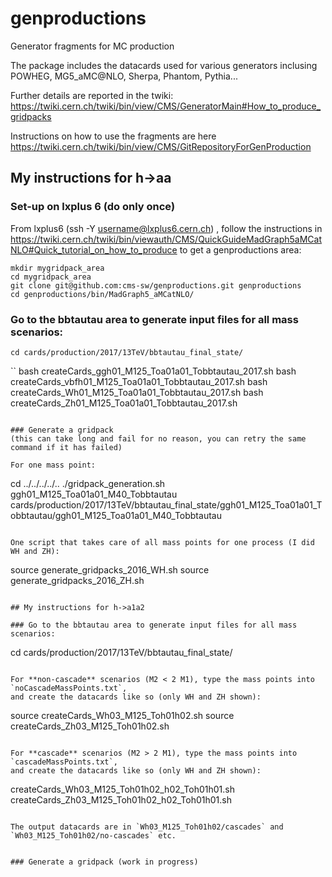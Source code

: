 # genproductions
Generator fragments for MC production

The package includes the datacards used for various generators inclusing POWHEG, MG5_aMC@NLO, Sherpa, Phantom, Pythia...

Further details are reported in the twiki: https://twiki.cern.ch/twiki/bin/view/CMS/GeneratorMain#How_to_produce_gridpacks

Instructions on how to use the fragments are here https://twiki.cern.ch/twiki/bin/view/CMS/GitRepositoryForGenProduction

## My instructions for h->aa
### Set-up on lxplus 6 (do only once)
From lxplus6 (ssh -Y username@lxplus6.cern.ch) , follow the instructions in https://twiki.cern.ch/twiki/bin/viewauth/CMS/QuickGuideMadGraph5aMCatNLO#Quick_tutorial_on_how_to_produce to get a genproductions area:
```
mkdir mygridpack_area
cd mygridpack_area
git clone git@github.com:cms-sw/genproductions.git genproductions
cd genproductions/bin/MadGraph5_aMCatNLO/
```

### Go to the bbtautau area to generate input files for all mass scenarios:

```
cd cards/production/2017/13TeV/bbtautau_final_state/
```

``
bash createCards_ggh01_M125_Toa01a01_Tobbtautau_2017.sh
bash createCards_vbfh01_M125_Toa01a01_Tobbtautau_2017.sh
bash createCards_Wh01_M125_Toa01a01_Tobbtautau_2017.sh
bash createCards_Zh01_M125_Toa01a01_Tobbtautau_2017.sh
```

### Generate a gridpack
(this can take long and fail for no reason, you can retry the same command if it has failed)

For one mass point:
```
cd ../../../../..
./gridpack_generation.sh ggh01_M125_Toa01a01_M40_Tobbtautau cards/production/2017/13TeV/bbtautau_final_state/ggh01_M125_Toa01a01_Tobbtautau/ggh01_M125_Toa01a01_M40_Tobbtautau
```

One script that takes care of all mass points for one process (I did WH and ZH):
```
source generate_gridpacks_2016_WH.sh
source generate_gridpacks_2016_ZH.sh
```

## My instructions for h->a1a2

### Go to the bbtautau area to generate input files for all mass scenarios:
```
cd cards/production/2017/13TeV/bbtautau_final_state/
```

For **non-cascade** scenarios (M2 < 2 M1), type the mass points into `noCascadeMassPoints.txt`, 
and create the datacards like so (only WH and ZH shown):
```
source createCards_Wh03_M125_Toh01h02.sh
source createCards_Zh03_M125_Toh01h02.sh
```

For **cascade** scenarios (M2 > 2 M1), type the mass points into `cascadeMassPoints.txt`,
and create the datacards like so (only WH and ZH shown):
```
createCards_Wh03_M125_Toh01h02_h02_Toh01h01.sh
createCards_Zh03_M125_Toh01h02_h02_Toh01h01.sh
```

The output datacards are in `Wh03_M125_Toh01h02/cascades` and `Wh03_M125_Toh01h02/no-cascades` etc.


### Generate a gridpack (work in progress)